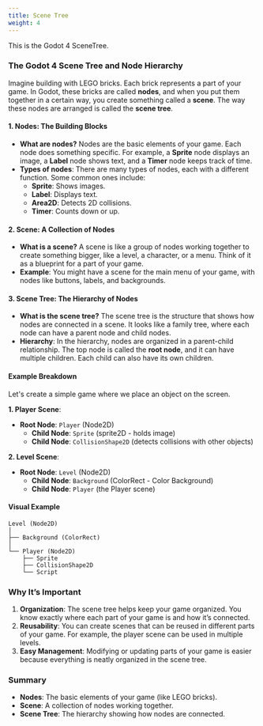 ```yaml
---
title: Scene Tree
weight: 4
---
```

This is the Godot 4 SceneTree.

### The Godot 4 Scene Tree and Node Hierarchy
Imagine building with LEGO bricks. Each brick represents a part of your game. In Godot, these bricks are called **nodes**, and when you put them together in a certain way, you create something called a **scene**. The way these nodes are arranged is called the **scene tree**.

#### 1. **Nodes**: The Building Blocks
- **What are nodes?** Nodes are the basic elements of your game. Each node does something specific. For example, a **Sprite** node displays an image, a **Label** node shows text, and a **Timer** node keeps track of time.
- **Types of nodes**: There are many types of nodes, each with a different function. Some common ones include:
  - **Sprite**: Shows images.
  - **Label**: Displays text.
  - **Area2D**: Detects 2D collisions.
  - **Timer**: Counts down or up.

#### 2. **Scene**: A Collection of Nodes
- **What is a scene?** A scene is like a group of nodes working together to create something bigger, like a level, a character, or a menu. Think of it as a blueprint for a part of your game.
- **Example**: You might have a scene for the main menu of your game, with nodes like buttons, labels, and backgrounds.

#### 3. **Scene Tree**: The Hierarchy of Nodes
- **What is the scene tree?** The scene tree is the structure that shows how nodes are connected in a scene. It looks like a family tree, where each node can have a parent node and child nodes.
- **Hierarchy**: In the hierarchy, nodes are organized in a parent-child relationship. The top node is called the **root node**, and it can have multiple children. Each child can also have its own children.

#### Example Breakdown

Let's create a simple game where we place an object on the screen.

**1. Player Scene**:
- **Root Node**: `Player` (Node2D)
  - **Child Node**: `Sprite` (sprite2D - holds image)
  - **Child Node**: `CollisionShape2D` (detects collisions with other objects)

**2. Level Scene**:
- **Root Node**: `Level` (Node2D)
  - **Child Node**: `Background` (ColorRect - Color Background)
  - **Child Node**: `Player` (the Player scene)

#### Visual Example

```
Level (Node2D)
│
├── Background (ColorRect)
│
└── Player (Node2D)
    ├── Sprite
    ├── CollisionShape2D
    └── Script
```

### Why It’s Important

1. **Organization**: The scene tree helps keep your game organized. You know exactly where each part of your game is and how it’s connected.
2. **Reusability**: You can create scenes that can be reused in different parts of your game. For example, the player scene can be used in multiple levels.
3. **Easy Management**: Modifying or updating parts of your game is easier because everything is neatly organized in the scene tree.

### Summary

- **Nodes**: The basic elements of your game (like LEGO bricks).
- **Scene**: A collection of nodes working together.
- **Scene Tree**: The hierarchy showing how nodes are connected.

